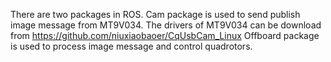 There are two packages in ROS.
Cam package is used to send publish image message from MT9V034.
The drivers of MT9V034 can be download from https://github.com/niuxiaobaoer/CqUsbCam_Linux 
Offboard package is used to process image message and control quadrotors.
